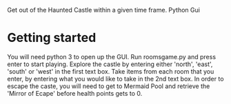 Get out of the Haunted Castle within a given time frame. Python Gui 

# Getting started 
You will need python 3 to open up the GUI. Run roomsgame.py and press enter to start playing. Explore the castle by entering either 'north', 'east', 'south' or 'west' in the first text box. Take items from each room that you enter, by entering what you would like to take in the 2nd text box. In order to escape the caste, you will need to get to Mermaid Pool and retrieve the 'Mirror of Ecape' before health points gets to 0. 
